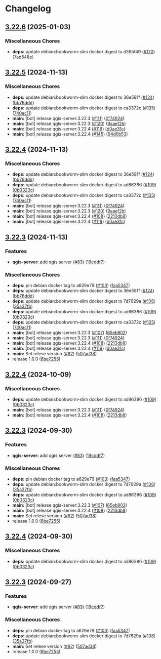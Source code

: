 # Changelog

## [3.22.6](https://github.com/teutonet/oci-images/compare/qgis-server-v3.22.5...qgis-server-v3.22.6) (2025-01-03)


### Miscellaneous Chores

* **deps:** update debian:bookworm-slim docker digest to d365f49 ([#170](https://github.com/teutonet/oci-images/issues/170)) ([7ad548e](https://github.com/teutonet/oci-images/commit/7ad548e5ddb2e024f718d73abd2b9b18904d615e))

## [3.22.5](https://github.com/teutonet/oci-images/compare/qgis-server-v3.22.4...qgis-server-v3.22.5) (2024-11-13)


### Miscellaneous Chores

* **deps:** update debian:bookworm-slim docker digest to 36e591f ([#124](https://github.com/teutonet/oci-images/issues/124)) ([bb76ddd](https://github.com/teutonet/oci-images/commit/bb76ddd9b0fb8b98caecb786901c35f04aacd843))
* **deps:** update debian:bookworm-slim docker digest to ca3372c ([#135](https://github.com/teutonet/oci-images/issues/135)) ([740ac11](https://github.com/teutonet/oci-images/commit/740ac11fe422523acf6fd64b17cbb955a87d1c4a))
* **main:** [bot] release qgis-server:3.22.3 ([#111](https://github.com/teutonet/oci-images/issues/111)) ([0f74924](https://github.com/teutonet/oci-images/commit/0f74924dd85adbf6071001cb28f923588370dffe))
* **main:** [bot] release qgis-server:3.22.3 ([#120](https://github.com/teutonet/oci-images/issues/120)) ([9aaef2b](https://github.com/teutonet/oci-images/commit/9aaef2babb4dc2069f854a130ff74ce6f5a82819))
* **main:** [bot] release qgis-server:3.22.4 ([#119](https://github.com/teutonet/oci-images/issues/119)) ([d0ae31c](https://github.com/teutonet/oci-images/commit/d0ae31c406fbc6695b8f56c29362dd6bde4c8581))
* **main:** [bot] release qgis-server:3.22.4 ([#145](https://github.com/teutonet/oci-images/issues/145)) ([94d0b53](https://github.com/teutonet/oci-images/commit/94d0b535ec9477812307b10fb955405bb6f0e202))

## [3.22.4](https://github.com/teutonet/oci-images/compare/qgis-server-v3.22.3...qgis-server-v3.22.4) (2024-11-13)


### Miscellaneous Chores

* **deps:** update debian:bookworm-slim docker digest to 36e591f ([#124](https://github.com/teutonet/oci-images/issues/124)) ([bb76ddd](https://github.com/teutonet/oci-images/commit/bb76ddd9b0fb8b98caecb786901c35f04aacd843))
* **deps:** update debian:bookworm-slim docker digest to ad86386 ([#109](https://github.com/teutonet/oci-images/issues/109)) ([0b0323c](https://github.com/teutonet/oci-images/commit/0b0323c1f23e779126dd81c3fe0329e0129c8722))
* **deps:** update debian:bookworm-slim docker digest to ca3372c ([#135](https://github.com/teutonet/oci-images/issues/135)) ([740ac11](https://github.com/teutonet/oci-images/commit/740ac11fe422523acf6fd64b17cbb955a87d1c4a))
* **main:** [bot] release qgis-server:3.22.3 ([#111](https://github.com/teutonet/oci-images/issues/111)) ([0f74924](https://github.com/teutonet/oci-images/commit/0f74924dd85adbf6071001cb28f923588370dffe))
* **main:** [bot] release qgis-server:3.22.3 ([#120](https://github.com/teutonet/oci-images/issues/120)) ([9aaef2b](https://github.com/teutonet/oci-images/commit/9aaef2babb4dc2069f854a130ff74ce6f5a82819))
* **main:** [bot] release qgis-server:3.22.4 ([#108](https://github.com/teutonet/oci-images/issues/108)) ([2213db8](https://github.com/teutonet/oci-images/commit/2213db8443b8ca47fce0c4e5283b2a7aadca64c8))
* **main:** [bot] release qgis-server:3.22.4 ([#119](https://github.com/teutonet/oci-images/issues/119)) ([d0ae31c](https://github.com/teutonet/oci-images/commit/d0ae31c406fbc6695b8f56c29362dd6bde4c8581))

## [3.22.3](https://github.com/teutonet/oci-images/compare/qgis-server-v3.22.5...qgis-server-v3.22.3) (2024-11-13)


### Features

* **qgis-server:** add qgis server ([#83](https://github.com/teutonet/oci-images/issues/83)) ([19cddf7](https://github.com/teutonet/oci-images/commit/19cddf7d4db1e9cd3293340fc75b9a12b0c7b570))


### Miscellaneous Chores

* **deps:** pin debian docker tag to a629e79 ([#103](https://github.com/teutonet/oci-images/issues/103)) ([faa5347](https://github.com/teutonet/oci-images/commit/faa5347fff25f2447ea0dc1a0f57859271a213ce))
* **deps:** update debian:bookworm-slim docker digest to 36e591f ([#124](https://github.com/teutonet/oci-images/issues/124)) ([bb76ddd](https://github.com/teutonet/oci-images/commit/bb76ddd9b0fb8b98caecb786901c35f04aacd843))
* **deps:** update debian:bookworm-slim docker digest to 7d7629a ([#106](https://github.com/teutonet/oci-images/issues/106)) ([35a37fb](https://github.com/teutonet/oci-images/commit/35a37fbca005cb431428421140b745c44fb3470c))
* **deps:** update debian:bookworm-slim docker digest to ad86386 ([#109](https://github.com/teutonet/oci-images/issues/109)) ([0b0323c](https://github.com/teutonet/oci-images/commit/0b0323c1f23e779126dd81c3fe0329e0129c8722))
* **deps:** update debian:bookworm-slim docker digest to ca3372c ([#135](https://github.com/teutonet/oci-images/issues/135)) ([740ac11](https://github.com/teutonet/oci-images/commit/740ac11fe422523acf6fd64b17cbb955a87d1c4a))
* **main:** [bot] release qgis-server:3.22.3 ([#107](https://github.com/teutonet/oci-images/issues/107)) ([65eb902](https://github.com/teutonet/oci-images/commit/65eb902d85e9aa62d0b1799910e10c7d17a848d2))
* **main:** [bot] release qgis-server:3.22.3 ([#111](https://github.com/teutonet/oci-images/issues/111)) ([0f74924](https://github.com/teutonet/oci-images/commit/0f74924dd85adbf6071001cb28f923588370dffe))
* **main:** [bot] release qgis-server:3.22.4 ([#108](https://github.com/teutonet/oci-images/issues/108)) ([2213db8](https://github.com/teutonet/oci-images/commit/2213db8443b8ca47fce0c4e5283b2a7aadca64c8))
* **main:** [bot] release qgis-server:3.22.4 ([#119](https://github.com/teutonet/oci-images/issues/119)) ([d0ae31c](https://github.com/teutonet/oci-images/commit/d0ae31c406fbc6695b8f56c29362dd6bde4c8581))
* **main:** Set relese version ([#82](https://github.com/teutonet/oci-images/issues/82)) ([507ad38](https://github.com/teutonet/oci-images/commit/507ad38b081e0d8b5c0e4e2206c9b751cc141001))
* release 1.0.0 ([6be7255](https://github.com/teutonet/oci-images/commit/6be725545d58cb559c435c759af1f25b69743186))

## [3.22.4](https://github.com/teutonet/oci-images/compare/qgis-server-v3.22.3...qgis-server-v3.22.4) (2024-10-09)


### Miscellaneous Chores

* **deps:** update debian:bookworm-slim docker digest to ad86386 ([#109](https://github.com/teutonet/oci-images/issues/109)) ([0b0323c](https://github.com/teutonet/oci-images/commit/0b0323c1f23e779126dd81c3fe0329e0129c8722))
* **main:** [bot] release qgis-server:3.22.3 ([#111](https://github.com/teutonet/oci-images/issues/111)) ([0f74924](https://github.com/teutonet/oci-images/commit/0f74924dd85adbf6071001cb28f923588370dffe))
* **main:** [bot] release qgis-server:3.22.4 ([#108](https://github.com/teutonet/oci-images/issues/108)) ([2213db8](https://github.com/teutonet/oci-images/commit/2213db8443b8ca47fce0c4e5283b2a7aadca64c8))

## [3.22.3](https://github.com/teutonet/oci-images/compare/qgis-server-v3.22.4...qgis-server-v3.22.3) (2024-09-30)


### Features

* **qgis-server:** add qgis server ([#83](https://github.com/teutonet/oci-images/issues/83)) ([19cddf7](https://github.com/teutonet/oci-images/commit/19cddf7d4db1e9cd3293340fc75b9a12b0c7b570))


### Miscellaneous Chores

* **deps:** pin debian docker tag to a629e79 ([#103](https://github.com/teutonet/oci-images/issues/103)) ([faa5347](https://github.com/teutonet/oci-images/commit/faa5347fff25f2447ea0dc1a0f57859271a213ce))
* **deps:** update debian:bookworm-slim docker digest to 7d7629a ([#106](https://github.com/teutonet/oci-images/issues/106)) ([35a37fb](https://github.com/teutonet/oci-images/commit/35a37fbca005cb431428421140b745c44fb3470c))
* **deps:** update debian:bookworm-slim docker digest to ad86386 ([#109](https://github.com/teutonet/oci-images/issues/109)) ([0b0323c](https://github.com/teutonet/oci-images/commit/0b0323c1f23e779126dd81c3fe0329e0129c8722))
* **main:** [bot] release qgis-server:3.22.3 ([#107](https://github.com/teutonet/oci-images/issues/107)) ([65eb902](https://github.com/teutonet/oci-images/commit/65eb902d85e9aa62d0b1799910e10c7d17a848d2))
* **main:** [bot] release qgis-server:3.22.4 ([#108](https://github.com/teutonet/oci-images/issues/108)) ([2213db8](https://github.com/teutonet/oci-images/commit/2213db8443b8ca47fce0c4e5283b2a7aadca64c8))
* **main:** Set relese version ([#82](https://github.com/teutonet/oci-images/issues/82)) ([507ad38](https://github.com/teutonet/oci-images/commit/507ad38b081e0d8b5c0e4e2206c9b751cc141001))
* release 1.0.0 ([6be7255](https://github.com/teutonet/oci-images/commit/6be725545d58cb559c435c759af1f25b69743186))

## [3.22.4](https://github.com/teutonet/oci-images/compare/qgis-server-v3.22.3...qgis-server-v3.22.4) (2024-09-30)


### Miscellaneous Chores

* **deps:** update debian:bookworm-slim docker digest to ad86386 ([#109](https://github.com/teutonet/oci-images/issues/109)) ([0b0323c](https://github.com/teutonet/oci-images/commit/0b0323c1f23e779126dd81c3fe0329e0129c8722))

## [3.22.3](https://github.com/teutonet/oci-images/compare/qgis-server-v3.38.3...qgis-server-v3.22.3) (2024-09-27)


### Features

* **qgis-server:** add qgis server ([#83](https://github.com/teutonet/oci-images/issues/83)) ([19cddf7](https://github.com/teutonet/oci-images/commit/19cddf7d4db1e9cd3293340fc75b9a12b0c7b570))


### Miscellaneous Chores

* **deps:** pin debian docker tag to a629e79 ([#103](https://github.com/teutonet/oci-images/issues/103)) ([faa5347](https://github.com/teutonet/oci-images/commit/faa5347fff25f2447ea0dc1a0f57859271a213ce))
* **deps:** update debian:bookworm-slim docker digest to 7d7629a ([#106](https://github.com/teutonet/oci-images/issues/106)) ([35a37fb](https://github.com/teutonet/oci-images/commit/35a37fbca005cb431428421140b745c44fb3470c))
* **main:** Set relese version ([#82](https://github.com/teutonet/oci-images/issues/82)) ([507ad38](https://github.com/teutonet/oci-images/commit/507ad38b081e0d8b5c0e4e2206c9b751cc141001))
* release 1.0.0 ([6be7255](https://github.com/teutonet/oci-images/commit/6be725545d58cb559c435c759af1f25b69743186))
